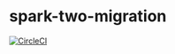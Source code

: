 # spark-two-migration

[![CircleCI](https://circleci.com/gh/vijaykumar243/spark-two-migration/tree/master.svg?style=svg)](https://circleci.com/gh/vijaykumar243/spark-two-migration/tree/master)
